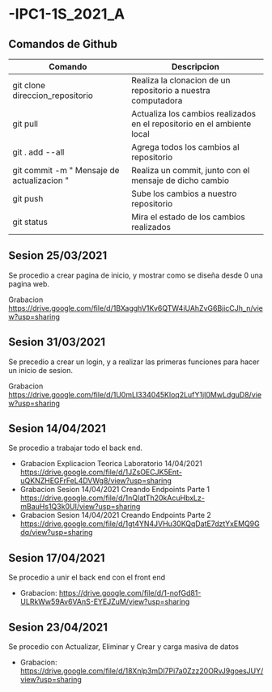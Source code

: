 # -IPC1-1S_2021_A


## Comandos de Github

| Comando      | Descripcion |
| ----------- | ----------- |
| git clone direccion_repositorio     | Realiza la clonacion de un repositorio a nuestra computadora       |
| git pull  | Actualiza los cambios realizados en el repositorio en el ambiente local         |
| git . add --all | Agrega todos los cambios al repositorio |
| git commit -m " Mensaje de actualizacion " | Realiza un commit, junto con el mensaje de dicho cambio |
| git push | Sube los cambios a nuestro repositorio |
| git status | Mira el estado de los cambios realizados |


## Sesion 25/03/2021

Se procedio a crear pagina de inicio, y mostrar como se diseña desde 0 una pagina web. 

Grabacion https://drive.google.com/file/d/1BXagghV1Kv6QTW4iUAhZvG6BjicCJh_n/view?usp=sharing


## Sesion 31/03/2021 

Se precedio a crear un login, y a realizar las primeras funciones para hacer un inicio de sesion. 

Grabacion https://drive.google.com/file/d/1U0mLI334045Kloq2LufY1jI0MwLdguD8/view?usp=sharing

## Sesion 14/04/2021

Se procedio a trabajar todo el back end.

- Grabacion Explicacion Teorica Laboratorio 14/04/2021 https://drive.google.com/file/d/1JZsOECJK5Ent-uQKNZHEGFrFeL4DVWg8/view?usp=sharing
- Grabacion Sesion 14/04/2021 Creando Endpoints Parte 1 https://drive.google.com/file/d/1nQIatTh20kAcuHbxLz-mBauHs1Q3k0UI/view?usp=sharing
- Grabacion Sesion 14/04/2021 Creando Endpoints Parte 2 https://drive.google.com/file/d/1gt4YN4JVHu30KQqDatE7dztYxEMQ9Gdq/view?usp=sharing

## Sesion 17/04/2021

Se procedio a unir el back end con el front end 

- Grabacion: https://drive.google.com/file/d/1-nofGd81-ULRkWw59Av6VAnS-EYEJZuM/view?usp=sharing

## Sesion 23/04/2021

Se procedio con Actualizar, Eliminar y Crear y carga masiva de datos

- Grabacion: https://drive.google.com/file/d/18Xnlp3mDl7Pi7a0Zzz20ORvJ9goesJUY/view?usp=sharing
